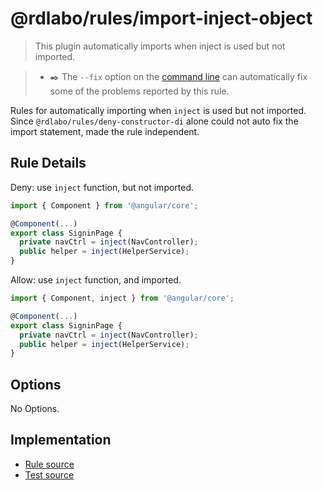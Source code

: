 # @rdlabo/rules/import-inject-object

> This plugin automatically imports when inject is used but not imported.

> - ✒️ The `--fix` option on the [command line](https://eslint.org/docs/user-guide/command-line-interface#fixing-problems) can automatically fix some of the problems reported by this rule.

Rules for automatically importing when `inject` is used but not imported. Since `@rdlabo/rules/deny-constructor-di` alone could not auto fix the import statement, made the rule independent.

## Rule Details

Deny: use `inject` function, but not imported.

```ts
import { Component } from '@angular/core';

@Component(...)
export class SigninPage {
  private navCtrl = inject(NavController);
  public helper = inject(HelperService);
}
```

Allow: use `inject` function, and imported.

```ts
import { Component, inject } from '@angular/core';

@Component(...)
export class SigninPage {
  private navCtrl = inject(NavController);
  public helper = inject(HelperService);
}
```

## Options

No Options.

## Implementation

- [Rule source](../../src/rules/import-inject-object.ts)
- [Test source](../../tests/rules/import-inject-object.ts)
